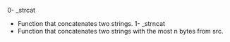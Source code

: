 0- _strcat
* Function that concatenates two strings.
1- _strncat
* Function that concatenates two strings with the most n bytes from src.
